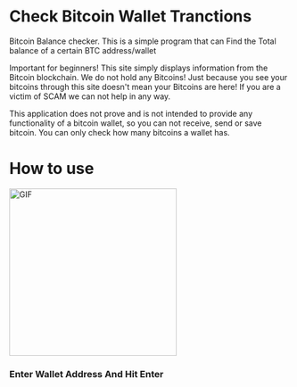 # Check Bitcoin Wallet Tranctions

Bitcoin Balance checker. This is a simple program that can Find the Total balance of a certain BTC address/wallet

Important for beginners! 
This site simply displays information from the Bitcoin blockchain. We do not hold any Bitcoins! 
Just because you see your bitcoins through this site doesn't mean your Bitcoins are here! 
If you are a victim of SСАМ we can not help in any way.

This application does not prove and is not intended to provide any functionality of a bitcoin wallet, so you can not receive, send or save bitcoin.
You can only check how many bitcoins a wallet has.

# How to use

<img hight="300" width="300" alt="GIF" align="center" src="https://user-images.githubusercontent.com/64327510/173556908-90a33bc8-d6f3-4243-bd52-aa62ff4c17b8.png">


<h3>Enter Wallet Address And Hit Enter</h1>


